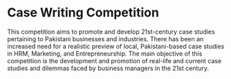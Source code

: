 # Case Writing Competition

This competition aims to promote and develop 21st-century case studies pertaining to Pakistani businesses and industries. There has been an increased need for a realistic preview of local, Pakistani-based case studies in HRM, Marketing, and Entrepreneurship. The main objective of this competition is the development and promotion of real-life and current case studies and dilemmas faced by business managers in the 21st century.

